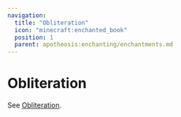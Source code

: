 ```yaml
---
navigation:
  title: "Obliteration"
  icon: "minecraft:enchanted_book"
  position: 1
  parent: apotheosis:enchanting/enchantments.md
---
```


# Obliteration

See [Obliteration](../obliteration.md).


